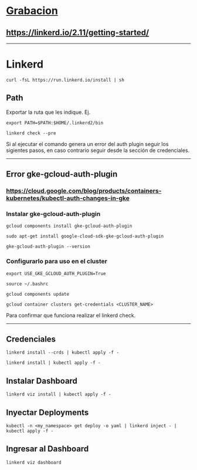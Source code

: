 # [Grabacion]()

## https://linkerd.io/2.11/getting-started/

-------------

# Linkerd
```
curl -fsL https://run.linkerd.io/install | sh
```

## Path

Exportar la ruta que les indique. Ej.
```
export PATH=$PATH:$HOME/.linkerd2/bin
```

```
linkerd check --pre
```
Si al ejecutar el comando genera un error del auth plugin seguir los sigientes pasos, en caso contrario seguir desde la sección de credenciales.

----------

## Error gke-gcloud-auth-plugin
### https://cloud.google.com/blog/products/containers-kubernetes/kubectl-auth-changes-in-gke

### Instalar gke-gcloud-auth-plugin
```
gcloud components install gke-gcloud-auth-plugin

sudo apt-get install google-cloud-sdk-gke-gcloud-auth-plugin

gke-gcloud-auth-plugin --version
```
### Configurarlo para uso en el cluster
```
export USE_GKE_GCLOUD_AUTH_PLUGIN=True

source ~/.bashrc

gcloud components update

gcloud container clusters get-credentials <CLUSTER_NAME>
```
Para confirmar que funciona realizar el linkerd check.

--------

## Credenciales
```
linkerd install --crds | kubectl apply -f -

linkerd install | kubectl apply -f -
```

## Instalar Dashboard
```
linkerd viz install | kubectl apply -f -
```

## Inyectar Deployments

```
kubectl -n <my_namespace> get deploy -o yaml | linkerd inject - | kubectl apply -f -
```

## Ingresar al Dashboard
```
linkerd viz dashboard
```
